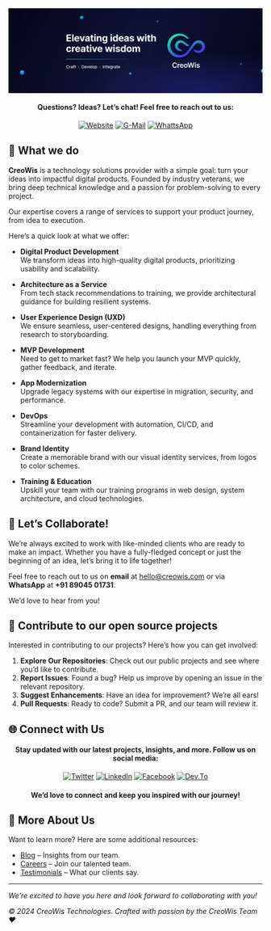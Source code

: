 <img src="creowis_banner_2.jpeg" alt="Banner" align="center"/>


<div align=center>
  <h4> Questions? Ideas? Let’s chat! Feel free to reach out to us:</h4>

  [![Website](https://img.shields.io/badge/Website-fff?logo=anaconda)](https://www.creowis.com)
  [![G-Mail](https://img.shields.io/badge/Email-fff?logo=gmail)](mailto:hello@creowis.com)
  [![WhattsApp](https://img.shields.io/badge/WhattsApp-fff?logo=Whatsapp)](https://www.whatsapp.com/catalog/918904501731/?app_absent=0)

</div>


## 📌 What we do

**CreoWis** is a technology solutions provider with a simple goal: turn your ideas into impactful digital products. Founded by industry veterans, we bring deep technical knowledge and a passion for problem-solving to every project.

Our expertise covers a range of services to support your product journey, from idea to execution.

Here’s a quick look at what we offer:

- **Digital Product Development**  
  We transform ideas into high-quality digital products, prioritizing usability and scalability.

- **Architecture as a Service**  
  From tech stack recommendations to training, we provide architectural guidance for building resilient systems.

- **User Experience Design (UXD)**  
  We ensure seamless, user-centered designs, handling everything from research to storyboarding.

- **MVP Development**  
  Need to get to market fast? We help you launch your MVP quickly, gather feedback, and iterate.

- **App Modernization**  
  Upgrade legacy systems with our expertise in migration, security, and performance.

- **DevOps**  
  Streamline your development with automation, CI/CD, and containerization for faster delivery.

- **Brand Identity**  
  Create a memorable brand with our visual identity services, from logos to color schemes.

- **Training & Education**  
  Upskill your team with our training programs in web design, system architecture, and cloud technologies.

## 🤝 Let’s Collaborate!

We’re always excited to work with like-minded clients who are ready to make an impact. Whether you have a fully-fledged concept or just the beginning of an idea, let’s bring it to life together!

Feel free to reach out to us on
**email** at [hello@creowis.com](mailto:hello@creowis.com) or 
via **WhatsApp** at **+91 89045 01731**. 

We’d love to hear from you!


## 🤝 Contribute to our open source projects

Interested in contributing to our projects? Here’s how you can get involved:

1. **Explore Our Repositories**: Check out our public projects and see where you’d like to contribute.
2. **Report Issues**: Found a bug? Help us improve by opening an issue in the relevant repository.
3. **Suggest Enhancements**: Have an idea for improvement? We’re all ears!
4. **Pull Requests**: Ready to code? Submit a PR, and our team will review it.


## 🌐 Connect with Us



<div align=center>
  <h4> Stay updated with our latest projects, insights, and more. Follow us on social media:</h4>

  [![Twitter](https://img.shields.io/badge/Twitter-000?logo=X&logoColor=white)](https://x.com/creowistech)
  [![LinkedIn](https://img.shields.io/badge/LinkedIn-0077B5?logo=LinkedIn&logoColor=white)](https://www.linkedin.com/company/creowis/posts/?feedView=all)
  [![Facebook](https://img.shields.io/badge/Facebook-288dc7?logo=Facebook&color=288dc7)](https://www.facebook.com/creowis)
  [![Dev.To](https://img.shields.io/badge/DEV.TO-000?logo=dev.to)]([mailto:youremail@example.com](https://dev.to/creowistech))

 <h4> We’d love to connect and keep you inspired with our journey!</h4>
</div>





## 🔗 More About Us

Want to learn more? Here are some additional resources:

- [Blog](https://creowis.com/blog) – Insights from our team.
- [Careers](https://www.creowis.com/career) – Join our talented team.
- [Testimonials](https://www.creowis.com/#testimonial-section) – What our clients say.

---
_We’re excited to have you here and look forward to collaborating with you!_

_© 2024 CreoWis Technologies. Crafted with passion by the CreoWis Team ❤️_

